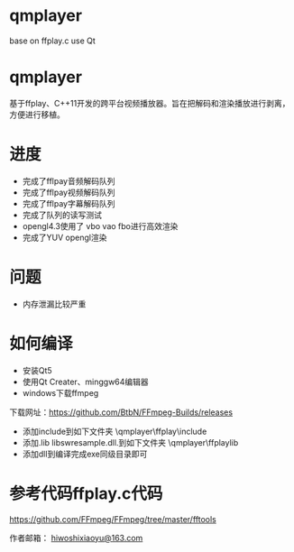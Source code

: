 # qmplayer
base on ffplay.c use Qt

# qmplayer
 基于ffplay、C++11开发的跨平台视频播放器。旨在把解码和渲染播放进行剥离，方便进行移植。

# 进度
- 完成了fflpay音频解码队列
- 完成了fflpay视频解码队列
- 完成了fflpay字幕解码队列
- 完成了队列的读写测试
- opengl4.3使用了 vbo vao fbo进行高效渲染
- 完成了YUV opengl渲染
# 问题
- 内存泄漏比较严重

# 如何编译
- 安装Qt5 
- 使用Qt Creater、minggw64编辑器
- windows下载ffmpeg

 下载网址：https://github.com/BtbN/FFmpeg-Builds/releases

- 添加include到如下文件夹
\qmplayer\ffplay\include
- 添加.lib  libswresample.dll.到如下文件夹
\qmplayer\ffplaylib
- 添加dll到编译完成exe同级目录即可


# 参考代码ffplay.c代码
https://github.com/FFmpeg/FFmpeg/tree/master/fftools


作者邮箱：
hiwoshixiaoyu@163.com
